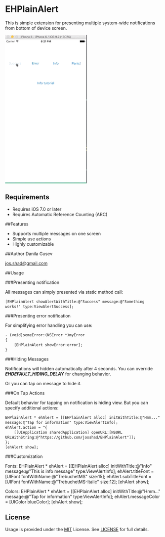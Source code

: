 # EHPlainAlert

This is simple extension for presenting multiple system-wide notifications from bottom of device screen.

<img src="/assets/EHPlainAlert.gif">

## Requirements

- Requires iOS 7.0 or later
- Requires Automatic Reference Counting (ARC)

##Features

- Supports multiple messages on one screen
- Simple use actions
- Highly customizable

##Author
Danila Gusev

<a href="mailto:jos.shad@gmail.com">jos.shad@gmail.com</a>

##Usage

###Presenting notification

All messages can simply presented via static method call:

	[EHPlainAlert showAlertWithTitle:@"Success" message:@"Something works!" type:ViewAlertSuccess];

###Presenting error notification

For simplifying error handling you can use:

	- (void)someError:(NSError *)myError
	{
		[EHPlainAlert showError:error];
	}

###Hiding Messages

Notifications will hidden automatically after 4 seconds. You can override ***EHDEFAULT_HIDING_DELAY*** for changing behavior.

Or you can tap on message to hide it.

###On Tap Actions

Default behavior for tapping on notification is hiding view. But you can specify additional actions:

    EHPlainAlert * ehAlert = [[EHPlainAlert alloc] initWithTitle:@"Hmm..." message:@"Tap for information" type:ViewAlertInfo];
    ehAlert.action = ^{
        [[UIApplication sharedApplication] openURL:[NSURL URLWithString:@"https://github.com/josshad/EHPlainAlert"]];
    };
    [ehAlert show];

###Customization

Fonts:
	EHPlainAlert * ehAlert = [[EHPlainAlert alloc] initWithTitle:@"Info" message:@"This is info message" type:ViewAlertInfo];
    ehAlert.titleFont = [UIFont fontWithName:@"TrebuchetMS" size:15];
    ehAlert.subTitleFont = [UIFont fontWithName:@"TrebuchetMS-Italic" size:12];
    [ehAlert show];

Colors:
	EHPlainAlert * ehAlert = [[EHPlainAlert alloc] initWithTitle:@"Hmm..." message:@"Tap for information" type:ViewAlertInfo];
    ehAlert.messageColor = [UIColor blueColor];
    [ehAlert show];

## License

Usage is provided under the <a href="http://opensource.org/licenses/MIT" target="_blank">MIT</a> License. See <a href="https://github.com/terryworona/TWMessageBarManager/blob/master/LICENSE">LICENSE</a> for full details.